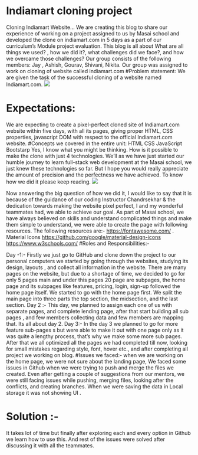 <h1>Indiamart cloning project</h1>
<p>
  Cloning Indiamart Website…
We are creating this blog to share our experience of working on a project assigned to us by Masai school and developed the clone on indiamart.com in 5 days as a part of our curriculum’s Module project evaluation. This blog is all about What are all things we used? , how we did it?, what challenges did we face?, and how we overcame those challenges?
Our group consists of the following members: Jay , Ashish, Gourav, Shivani, Nikita.
Our group was assigned to work on cloning of website called indiamart.com
#Problem statement:
We are given the task of the successful cloning of a website named Indiamart.com.


<img src="https://miro.medium.com/max/875/0*Z_8ZL4npkF9j0nfF.png">



# Expectations:
We are expecting to create a pixel-perfect cloned site of Indiamart.com website within five days, with all its pages, giving proper HTML, CSS properties, javascript DOM with respect to the official Indiamart.com website.
#Concepts we covered in the entire unit:
HTML
CSS
JavaScript
Bootstarp
Yes, I know what you might be thinking. How is it possible to make the clone with just 4 technologies. We’ll as we have just started our humble journey to learn full-stack web development at the Masai school, we just knew these technologies so far. But I hope you would really appreciate the amount of precision and the perfectness we have achieved. To know how we did it please keep reading.
<img src="https://miro.medium.com/max/875/0*I9TEU8VErGGwcVTs.png">

Now answering the big question of how we did it, I would like to say that it is because of the guidance of our coding Instructor Chandrsekhar & the dedication towards making the website pixel perfect, I and my wonderful teammates had, we able to achieve our goal. As part of Masai school, we have always believed on skills and understand complicated things and make them simple to understand, we were able to create the page with following resources.
The following resources are:-
https://fontawesome.com/
. Material Icons https://github.com/google/material-design-icons
https://www.w3schools.com/
#Roles and Responsibilities:-
  
Day -1:-
Firstly we just go to GitHub and clone down the project to our personal computers
we started by going through the websites, studying its design, layouts , and collect all information in the website.
There are many pages on the website, but due to a shortage of time, we decided to go for only 5 pages main and under this pages 20 page are subpages, the home page and its subpages like features, pricing, login, sign-up followed the home page itself.
We started to go with the home page first. We split the main page into three parts the top section, the midsection, and the last section.
Day 2 :-
This day, we planned to assign each one of us with separate pages, and complete lending page, after that start building all sub pages , and few members collecting data and few members are mapping that. Its all about day 2.
Day 3:-
In the day 3 we planned to go for more feature sub-pages s but were able to make it out with one page only as it was quite a lengthy process, that’s why we make some more sub pages.
After that we all optimized all the pages we had completed till now, looking for small mistakes regarding style, font, hover etc., and after completing all project we working on blog.
#Issues we faced:-
when we are working on the home page, we were not sure about the landing page,
We faced some issues in Github when we were trying to push and merge the files we created.
Even after getting a couple of suggestions from our mentors, we were still facing issues while pushing, merging files, looking after the conflicts, and creating branches.
When we were saving the data in Local storage it was not showing UI .
# Solution :-
It takes lot of time but finally after exploring each and every option in Github we learn how to use this. And rest of the issues were solved after discussing it with all the teammates.







  </p>
